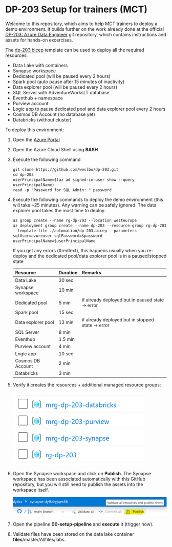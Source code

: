 # DP-203 Setup for trainers (MCT)

Welcome to this repository, which aims to help MCT trainers to deploy a demo environment. It builds further on the work already done at the official [DP-203: Azure Data Engineer](https://github.com/MicrosoftLearning/dp-203-azure-data-engineer) git repository, which contains instructions and assets for hands-on excercises.

The [dp-203.bicep](./automation/dp-203.bicep) template can be used to deploy all the required resources:

- Data Lake with containers
- Synapse workspace
- Dedicated pool (will be paused every 2 hours)
- Spark pool (auto pause after 15 minutes of inactivity)
- Data explorer pool (will be paused every 2 hours)
- SQL Server with AdventureWorksLT database
- Eventhub + namespace
- Purview account
- Logic app to pause dedicated pool and data explorer pool every 2 hours
- Cosmos DB Account (no database yet)
- Databricks (without cluster)

To deploy this environment:

1. Open the [Azure Portal](https://portal.azure.com)
1. Open the Azure Cloud Shell using **BASH**
1. Execute the following command

    ```azurecli
    git clone https://github.com/weslbo/dp-203.git
    cd dp-203
    userPrincipalName=$(az ad signed-in-user show --query userPrincipalName)
    read -p "Password for SQL Admin: " password
    ```

1. Execute the following commands to deploy the demo environment (this will take ~25 minutes). Any warning can be safely ignored. The data explorer pool takes the most time to deploy.

    ```azurecli
    az group create --name rg-dp-203 --location westeurope
    az deployment group create --name dp-203 --resource-group rg-dp-203 --template-file ./automation/dp-203.bicep --parameters sqlUser=azureuser sqlPassword=$password userPrincipalName=$userPrincipalName
    ```

    If you get any errors (#redtext), this happens usually when you re-deploy and the dedicated pool/data explorer pool is in a paused/stopped state

    | Resource | Duration | Remarks |
    |----------|----------|---------|
    | Data Lake | 30 sec | |
    | Synapse workspace | 10 min | |
    | Dedicated pool  | 5 min | if already deployed but in paused state -> error |
    | Spark pool | 15 sec | |
    | Data explorer pool  | 13 min | if already deployed but in stopped state -> error |
    | SQL Server | 8 min | |
    | Eventhub | 1.5 min | |
    | Purview account | 4 min | |
    | Logic app | 10 sec | |
    | Cosmos DB Account | 2 min | |
    | Databricks | 3 min | |

1. Verify it creates the resources + additional managed resource groups:

    ![resource groups](./images/resource-groups.png)

1. Open the Synapse workspace and click on **Publish**. The Synapse workspace has been associated automatically with this GitHub repository, but you will still need to publish the assets into the workspace itself.

    ![publish](./images/publish.png)

1. Open the pipeline **00-setup-pipeline** and **execute** it (trigger now).
1. Validate files have been stored on the data lake container **files**/master/Allfiles/labs.
